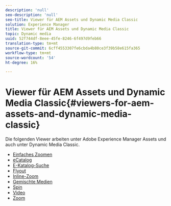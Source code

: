 ```yaml
---
description: 'null'
seo-description: 'null'
seo-title: Viewer für AEM Assets und Dynamic Media Classic
solution: Experience Manager
title: Viewer für AEM Assets und Dynamic Media Classic
topic: Dynamic media
uuid: 52f744df-8eee-45fe-8246-6f497d9feb66
translation-type: tm+mt
source-git-commit: 6cff4553307fe6cbda4b80ce3f39b58e615fa365
workflow-type: tm+mt
source-wordcount: '54'
ht-degree: 16%

---
```



# Viewer für AEM Assets und Dynamic Media Classic{#viewers-for-aem-assets-and-dynamic-media-classic}

Die folgenden Viewer arbeiten unter Adobe Experience Manager Assets und auch unter Dynamic Media Classic.

* [Einfaches Zoomen](c-html5-20-basic-zoom-viewer-about/c-html5-20-basic-zoom-viewer-about.md)
* [eCatalog](c-html5-20-ecatalog-viewer-about/c-html5-20-ecatalog-viewer-about.md)
* [E-Katalog-Suche](c-html5-ecatsearch-viewer-about/c-html5-ecatsearch-viewer-about.md)
* [Flyout](c-html5-flyout-viewer-20-about/c-html5-flyout-viewer-20-about.md)
* [Inline-Zoom](c-html5-inlinezoom-viewer-about/c-html5-inlinezoom-viewer-about.md)
* [Gemischte Medien](c-html5-mixedmedia-viewer-about/c-html5-mixedmedia-viewer-about.md)
* [Spin](c-html5-spin-viewer-about/c-html5-spin-viewer-about.md)
* [Video](c-html5-video-reference/c-html5-video-reference.md)
* [Zoom](c-html5-20-zoom-viewer-about/c-html5-20-zoom-viewer-about.md)

<!--Add others. The TOC levels in the viewers TOC doesn't seem quite right RB: FIXED-->